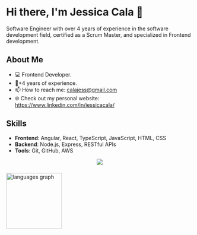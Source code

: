 # Hi there, I'm Jessica Cala 👋

Software Engineer with over 4 years of experience in the software development field, certified as a Scrum Master, and specialized in Frontend development.

## About Me
- 💻 Frontend Developer.
- 🥈+4 years of experience.
- 📫 How to reach me: calajess@gmail.com
- 🌐 Check out my personal website: https://www.linkedin.com/in/jessicacala/


## Skills

- **Frontend**: Angular, React, TypeScript, JavaScript, HTML, CSS
- **Backend**: Node.js, Express, RESTful APIs
- **Tools**: Git, GitHub, AWS

<div align="center">
  <img src="https://profile-counter.glitch.me/jessxcm/count.svg?"  />
</div>

###

  <img src="https://github-readme-stats.vercel.app/api/top-langs?username=jessxcm&locale=en&hide_title=false&layout=compact&card_width=320&langs_count=5&theme=dracula&hide_border=false&order=2" height="150" alt="languages graph"  />
</div>

###
